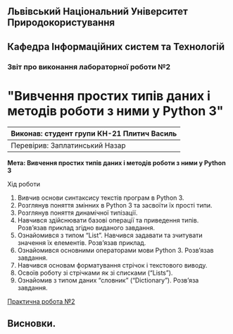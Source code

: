 ## Львівський Національний Університет Природокористування
## Кафедра Інформаційних систем та Технологій



### Звіт про виконання лабораторної роботи №2
# "Вивчення простих типів даних і методів роботи з ними у Python 3"



| Виконав: студент групи КН-21 Плитич Василь |
|----------------------------------------------|
| Перевірив: Заплатинський Назар              |


**Мета: Вивчення простих типів даних і методів роботи з ними у Python 3**


Хід роботи

1. Вивчив основи синтаксису текстів програм в Python 3.
2. Розглянув поняття змінних в Python 3 та засвоїти їх прості типи.
3. Розглянув поняття динамічної типізації.
4. Навчився здійснювати базові операції та приведення типів. Розв’язав
приклад згідно виданого завдання.
5. Ознайомився з типом “List”. Навчився задавати та зчитувати значення
їх елементів. Розв’язав приклад.
6. Ознайомився основними операторами мови Python 3. Розв’язав
завдання.
7. Навчився основам форматування стрічок і текстового виводу.
8. Освоїв роботу зі стрічками як зі списками (“Lists”).
9. Ознайомив з типом даних “словник” (“Dictionary”). Розв’яза
завдання.


[Практична робота №2](./task-2.py)

## Висновки. 
